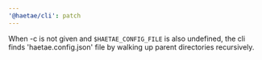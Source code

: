 ```yaml
---
'@haetae/cli': patch
---
```


When -c is not given and `$HAETAE_CONFIG_FILE` is also undefined, the cli finds 'haetae.config.json' file by walking up parent directories recursively.
